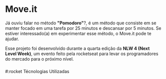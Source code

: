 # Move.it

Já ouviu falar no método **"Pomodoro"**?, é um método que consiste em se manter focado em uma tarefa por 25 minutos e descansar por 5 minutos. Se estiver interessado(a) em experimentar esse método, o Move.it pode te ajudar.

Esse projeto foi desenvolvido durante a quarta edição da **NLW 4 (Next Level Week)**, um evento feito pela rocketseat para levar os programadores do mercado para o próximo nível.
###
#:rocket Técnologias Utilizadas

